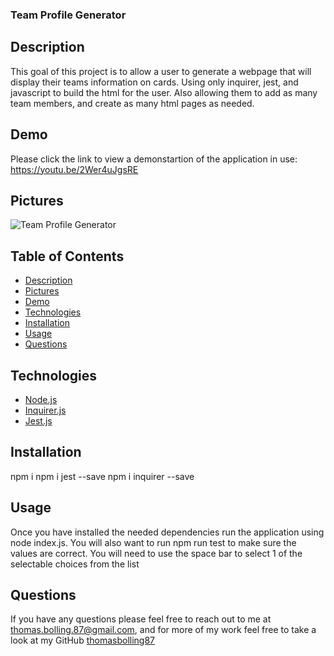 ### Team Profile Generator

## Description

This goal of this project is to allow a user to generate a webpage that will display their teams information on cards. Using only inquirer, jest, and javascript
to build the html for the user. Also allowing them to add as many team members, and create as many html pages as needed.

## Demo

Please click the link to view a demonstartion of the application in use: https://youtu.be/2Wer4uJgsRE


## Pictures

![Team Profile Generator](https://user-images.githubusercontent.com/78775177/117565410-ab35ee80-b076-11eb-9ec8-ebb01f758fab.PNG)

## Table of Contents

* [Description](#description)
* [Pictures](#pictures)
* [Demo](#demo)
* [Technologies](#technologies)
* [Installation](#installation)
* [Usage](#usage)
* [Questions](#questions)

## Technologies

* [Node.js](https://nodejs.dev/learn)
* [Inquirer.js](https://www.npmjs.com/package/inquirer)
* [Jest.js](https://jestjs.io/)

## Installation

npm i
npm i jest --save
npm i inquirer --save

## Usage

Once you have installed the needed dependencies run the application using node index.js. 
You will also want to run npm run test to make sure the values are correct.
You will need to use the space bar to select 1 of the selectable choices from the list

## Questions

If you have any questions please feel free to reach out to me at [thomas.bolling.87@gmail.com](mailto:thomas.bolling.87@gmail.com), and for more of my work feel free to take a look at my GitHub [thomasbolling87](https://github.com/thomasbolling87)
